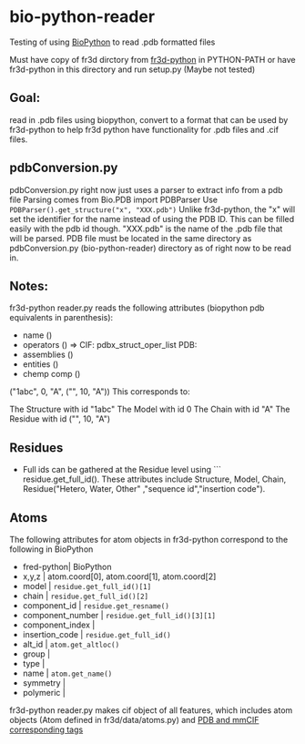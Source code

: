 # bio-python-reader
Testing of using [BioPython](https://biopython.org/) to read .pdb formatted files

Must have copy of fr3d dirctory from [fr3d-python](https://github.com/BGSU-RNA/fr3d-python) in PYTHON-PATH or have fr3d-python in this directory and run setup.py (Maybe not tested)


## Goal:
read in .pdb files using biopython, convert to a format that can be used by fr3d-python to help fr3d python have functionality for .pdb files and .cif files. 

## pdbConversion.py
pdbConversion.py right now just uses a parser to extract info from a pdb file 
Parsing comes from Bio.PDB import PDBParser 
Use ``` PDBParser().get_structure("x", "XXX.pdb") ```
Unlike fr3d-python, the "x" will set the identifier for the name instead of using the PDB ID. This can be filled easily with the pdb id though. "XXX.pdb" is the name of the .pdb file that will be parsed. PDB file must be located in the same directory as pdbConversion.py (bio-python-reader) directory as of right now to be read in. 

## Notes: 
fr3d-python reader.py reads the following attributes (biopython pdb equivalents in parenthesis): 
- name ()
- operators () => CIF: pdbx_struct_oper_list PDB: 
- assemblies ()
- entities ()
- chemp comp () 

("1abc", 0, "A", ("", 10, "A"))
This corresponds to:

The Structure with id "1abc"
The Model with id 0
The Chain with id "A"
The Residue with id ("", 10, "A")

## Residues
- Full ids can be gathered at the Residue level using ``` residue.get_full_id(). These attributes include Structure, Model, Chain, Residue("Hetero, Water, Other" ,"sequence id","insertion code").

## Atoms
The following attributes for atom objects in fr3d-python correspond to the following in BioPython
- fred-python| BioPython
- x,y,z | atom.coord[0], atom.coord[1], atom.coord[2]
- model | ```residue.get_full_id()[1]```
- chain | ```residue.get_full_id()[2]```
- component_id | ```residue.get_resname()```
- component_number | ```residue.get_full_id()[3][1]```
- component_index | 
- insertion_code | ```residue.get_full_id()```
- alt_id | ```atom.get_altloc()```
- group | 
- type | 
- name | ```atom.get_name()```
- symmetry | 
- polymeric | 

fr3d-python reader.py makes cif object of all features, which includes atom objects (Atom defined in fr3d/data/atoms.py) and 
[PDB and mmCIF corresponding tags](https://mmcif.wwpdb.org/docs/pdb_to_pdbx_correspondences.html) 
